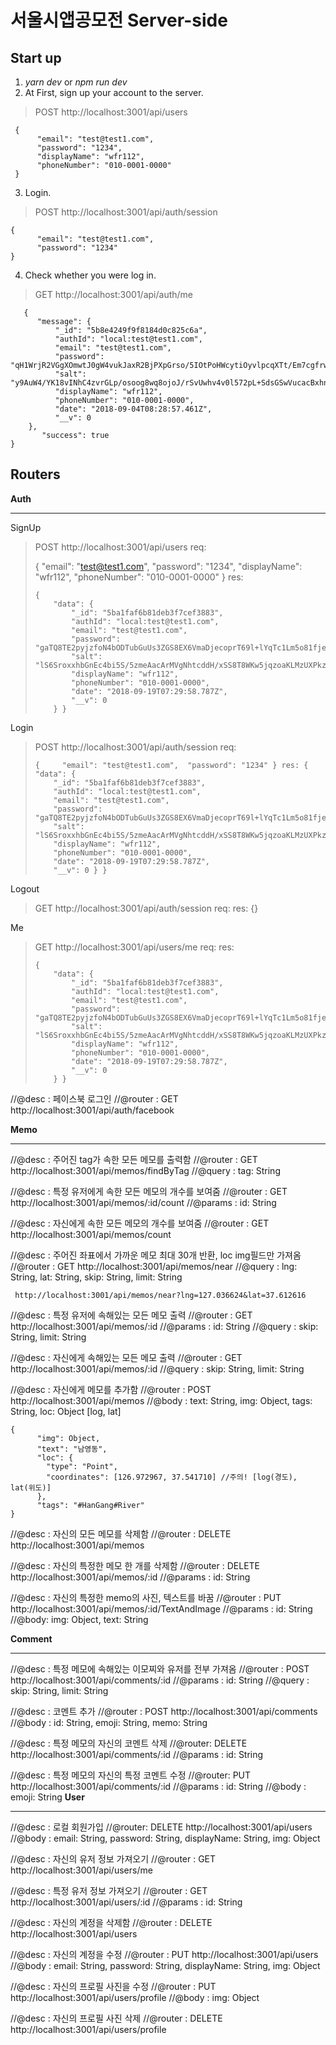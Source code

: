 
# 서울시앱공모전  Server-side 
## Start up
1. *yarn dev* or *npm run dev*
2. At First, sign up your account to the server.

> POST http://localhost:3001/api/users

     {
    	  "email": "test@test1.com",
    	  "password": "1234",
    	  "displayName": "wfr112",
    	  "phoneNumber": "010-0001-0000"
     }

3. Login.

>POST http://localhost:3001/api/auth/session

    {
          "email": "test@test1.com",
          "password": "1234"
    }
4. Check whether you were log in.
 >GET http://localhost:3001/api/auth/me

       {
          "message": {
              "_id": "5b8e4249f9f8184d0c825c6a",
              "authId": "local:test@test1.com",
              "email": "test@test1.com",
              "password": "qH1WrjR2VGgXOmwtJ0gW4vukJaxR2BjPXpGrso/5IOtPoHWcytiOyvlpcqXTt/Em7cgfrwkJ8HZMTjz2I+jVkY/yoFoMreU8D+q5if+3CziixwhoLi0kEcp9IKqb0ROsGz32GgnJpGctcXBX56G7J2aQlaM/R4eDoRi+hSf/Gws=",
              "salt": "y9AuW4/YK18vINhC4zvrGLp/osoog8wq8ojoJ/rSvUwhv4v0l572pL+SdsGSwVucacBxhnt73NPBsng24Hrq5g==",
              "displayName": "wfr112",
              "phoneNumber": "010-0001-0000",
              "date": "2018-09-04T08:28:57.461Z",
              "__v": 0
        },
           "success": true
    }

## Routers

**Auth**


----------


SignUp

>POST http://localhost:3001/api/users
> req:
> 
> { 	"email": "test@test1.com", 	"password": "1234", 	"displayName":
> "wfr112", 	"phoneNumber": "010-0001-0000" }
> res:
> 
>     {
>         "data": {
>             "_id": "5ba1faf6b81deb3f7cef3883",
>             "authId": "local:test@test1.com",
>             "email": "test@test1.com",
>             "password": "gaTQ8TE2pyjzfoN4bODTubGuUs3ZGS8EX6VmaDjecoprT69l+lYqTc1Lm5o81fjexjperiv/qEXHzhNChdZo93jpw1jIIPp87GBQutymkwhUnUtol2Mu3GOpU5CIVrz9slLNYtQQr0KRefBCyY4R8an9Jz0Y0gEjNMWD6DXTiys=",
>             "salt": "lS6SroxxhbGnEc4bi5S/5zmeAacArMVgNhtcddH/xSS8T8WKw5jqzoaKLMzUXPkzBkPkOGIIaZ56XLpcjSxJrw==",
>             "displayName": "wfr112",
>             "phoneNumber": "010-0001-0000",
>             "date": "2018-09-19T07:29:58.787Z",
>             "__v": 0
>         } }

Login

>POST http://localhost:3001/api/auth/session
> req:
> 
>     { 	"email": "test@test1.com",  "password": "1234" } res: { "data": {
>         "_id": "5ba1faf6b81deb3f7cef3883",
>         "authId": "local:test@test1.com",
>         "email": "test@test1.com",
>         "password": "gaTQ8TE2pyjzfoN4bODTubGuUs3ZGS8EX6VmaDjecoprT69l+lYqTc1Lm5o81fjexjperiv/qEXHzhNChdZo93jpw1jIIPp87GBQutymkwhUnUtol2Mu3GOpU5CIVrz9slLNYtQQr0KRefBCyY4R8an9Jz0Y0gEjNMWD6DXTiys=",
>         "salt": "lS6SroxxhbGnEc4bi5S/5zmeAacArMVgNhtcddH/xSS8T8WKw5jqzoaKLMzUXPkzBkPkOGIIaZ56XLpcjSxJrw==",
>         "displayName": "wfr112",
>         "phoneNumber": "010-0001-0000",
>         "date": "2018-09-19T07:29:58.787Z",
>         "__v": 0 } }

Logout

>GET http://localhost:3001/api/auth/session
>req: 
>res:  {}


Me

>GET http://localhost:3001/api/users/me
>req:
>res:
> 
>     {
>         "data": {
>             "_id": "5ba1faf6b81deb3f7cef3883",
>             "authId": "local:test@test1.com",
>             "email": "test@test1.com",
>             "password": "gaTQ8TE2pyjzfoN4bODTubGuUs3ZGS8EX6VmaDjecoprT69l+lYqTc1Lm5o81fjexjperiv/qEXHzhNChdZo93jpw1jIIPp87GBQutymkwhUnUtol2Mu3GOpU5CIVrz9slLNYtQQr0KRefBCyY4R8an9Jz0Y0gEjNMWD6DXTiys=",
>             "salt": "lS6SroxxhbGnEc4bi5S/5zmeAacArMVgNhtcddH/xSS8T8WKw5jqzoaKLMzUXPkzBkPkOGIIaZ56XLpcjSxJrw==",
>             "displayName": "wfr112",
>             "phoneNumber": "010-0001-0000",
>             "date": "2018-09-19T07:29:58.787Z",
>             "__v": 0
>         } }

//@desc : 페이스북 로그인
 //@router : GET http://localhost:3001/api/auth/facebook
 
**Memo**

----------
  //@desc : 주어진 tag가 속한 모든 메모를 출력함
  //@router : GET http://localhost:3001/api/memos/findByTag
  //@query : tag: String

  //@desc : 특정 유저에게 속한 모든 메모의 개수를 보여줌
  //@router : GET http://localhost:3001/api/memos/:id/count
  //@params : id: String
	
  //@desc : 자신에게 속한 모든 메모의 개수를 보여줌
  //@router : GET http://localhost:3001/api/memos/count

  //@desc : 주어진 좌표에서 가까운 메모 최대 30개 반환, loc img필드만 가져옴
  //@router : GET http://localhost:3001/api/memos/near
  //@query : lng: String, lat: String, skip: String, limit: String
  

     http://localhost:3001/api/memos/near?lng=127.036624&lat=37.612616

  
  //@desc : 특정 유저에 속해있는 모든 메모 출력
  //@router : GET http://localhost:3001/api/memos/:id
  //@params : id: String
  //@query : skip: String, limit: String

  //@desc : 자신에게 속해있는 모든 메모 출력
  //@router : GET http://localhost:3001/api/memos/:id
  //@query : skip: String, limit: String

  //@desc : 자신에게 메모를 추가함
  //@router : POST http://localhost:3001/api/memos
  //@body : text: String, img: Object, tags: String, loc: Object [log, lat]

    {
          "img": Object,
          "text": "남영동",
          "loc": {
          	"type": "Point",
            "coordinates": [126.972967, 37.541710] //주의! [log(경도), lat(위도)]
          },
          "tags": "#HanGang#River"	
    }

  //@desc : 자신의 모든 메모를 삭제함
  //@router : DELETE http://localhost:3001/api/memos

  //@desc : 자신의 특정한 메모 한 개를 삭제함
  //@router : DELETE http://localhost:3001/api/memos/:id
  //@params : id: String

  //@desc : 자신의 특정한 memo의 사진, 텍스트를 바꿈
  //@router : PUT http://localhost:3001/api/memos/:id/TextAndImage
  //@params : id: String
  //@body: img: Object, text: String


**Comment**

----------
//@desc : 특정 메모에 속해있는 이모찌와 유저를 전부 가져옴
//@router : POST http://localhost:3001/api/comments/:id
//@params : id: String
//@query : skip: String, limit: String
	
//@desc : 코멘트 추가
//@router : POST http://localhost:3001/api/comments
//@body : id: String, emoji: String, memo: String

//@desc : 특정 메모의 자신의 코멘트 삭제
//@router: DELETE http://localhost:3001/api/comments/:id
//@params : id: String

//@desc : 특정 메모의 자신의 특정 코멘트 수정
//@router: PUT http://localhost:3001/api/comments/:id
//@params : id: String
//@body : emoji: String
**User**

----------
//@desc : 로컬 회원가입
//@router: DELETE http://localhost:3001/api/users
//@body : email: String, password: String, displayName: String, img: Object

//@desc : 자신의 유저 정보 가져오기
//@router : GET http://localhost:3001/api/users/me

//@desc : 특정 유저 정보 가져오기
//@router : GET http://localhost:3001/api/users/:id
//@params : id: String

//@desc : 자신의 계정을 삭제함
//@router : DELETE http://localhost:3001/api/users

//@desc : 자신의 계정을 수정
//@router : PUT http://localhost:3001/api/users
//@body : email: String, password: String, displayName: String, img: Object

//@desc : 자신의 프로필 사진을 수정
//@router : PUT http://localhost:3001/api/users/profile
//@body : img: Object

//@desc : 자신의 프로필 사진 삭제
//@router : DELETE http://localhost:3001/api/users/profile